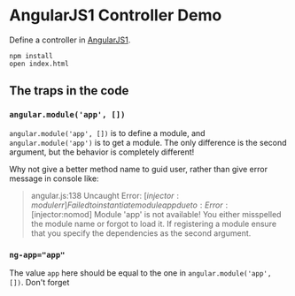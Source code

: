 AngularJS1 Controller Demo
===========================

Define a controller in [AngularJS1](https://angularjs.org/).

```
npm install
open index.html
```

The traps in the code
---------------------

### `angular.module('app', [])`

`angular.module('app', [])` is to define a module, and `angular.module('app')` is to get a module.
The only difference is the second argument, but the behavior is completely different!

Why not give a better method name to guid user, rather than give error message in console like:

> angular.js:138 Uncaught Error: [$injector:modulerr] Failed to instantiate module app due to:
> Error: [$injector:nomod] Module 'app' is not available! You either misspelled the module name or forgot to load it. If registering a module ensure that you specify the dependencies as the second argument.

### `ng-app="app"`

The value `app` here should be equal to the one in `angular.module('app', [])`. Don't forget


